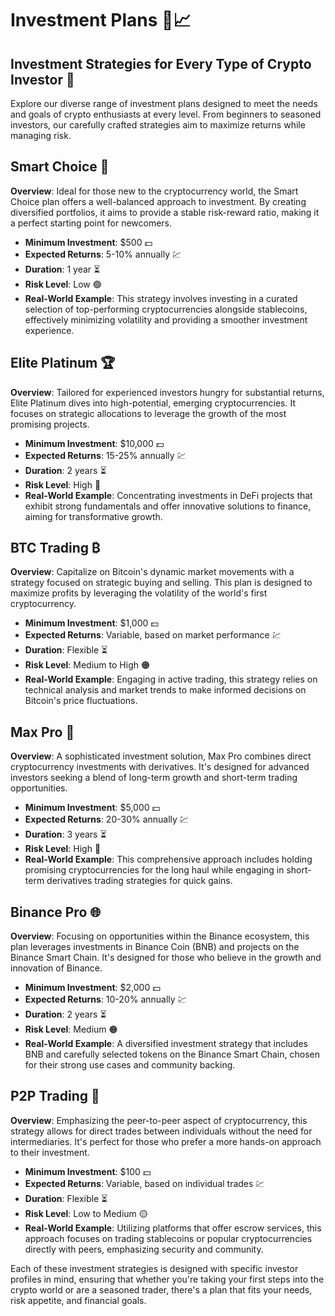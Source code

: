 # Investment Plans 💼📈

## Investment Strategies for Every Type of Crypto Investor 🌟

Explore our diverse range of investment plans designed to meet the needs and goals of crypto enthusiasts at every level. From beginners to seasoned investors, our carefully crafted strategies aim to maximize returns while managing risk.

## Smart Choice 🌱
**Overview**: Ideal for those new to the cryptocurrency world, the Smart Choice plan offers a well-balanced approach to investment. By creating diversified portfolios, it aims to provide a stable risk-reward ratio, making it a perfect starting point for newcomers.
- **Minimum Investment**: $500 💵
- **Expected Returns**: 5-10% annually 💹
- **Duration**: 1 year ⏳
- **Risk Level**: Low 🟢
- **Real-World Example**: This strategy involves investing in a curated selection of top-performing cryptocurrencies alongside stablecoins, effectively minimizing volatility and providing a smoother investment experience.

## Elite Platinum 🏆
**Overview**: Tailored for experienced investors hungry for substantial returns, Elite Platinum dives into high-potential, emerging cryptocurrencies. It focuses on strategic allocations to leverage the growth of the most promising projects.
- **Minimum Investment**: $10,000 💵
- **Expected Returns**: 15-25% annually 💹
- **Duration**: 2 years ⏳
- **Risk Level**: High 🔴
- **Real-World Example**: Concentrating investments in DeFi projects that exhibit strong fundamentals and offer innovative solutions to finance, aiming for transformative growth.

## BTC Trading ₿
**Overview**: Capitalize on Bitcoin's dynamic market movements with a strategy focused on strategic buying and selling. This plan is designed to maximize profits by leveraging the volatility of the world's first cryptocurrency.
- **Minimum Investment**: $1,000 💵
- **Expected Returns**: Variable, based on market performance 💹
- **Duration**: Flexible ⏳
- **Risk Level**: Medium to High 🟠
- **Real-World Example**: Engaging in active trading, this strategy relies on technical analysis and market trends to make informed decisions on Bitcoin's price fluctuations.

## Max Pro 🚀
**Overview**: A sophisticated investment solution, Max Pro combines direct cryptocurrency investments with derivatives. It's designed for advanced investors seeking a blend of long-term growth and short-term trading opportunities.
- **Minimum Investment**: $5,000 💵
- **Expected Returns**: 20-30% annually 💹
- **Duration**: 3 years ⏳
- **Risk Level**: High 🔴
- **Real-World Example**: This comprehensive approach includes holding promising cryptocurrencies for the long haul while engaging in short-term derivatives trading strategies for quick gains.

## Binance Pro 🌐
**Overview**: Focusing on opportunities within the Binance ecosystem, this plan leverages investments in Binance Coin (BNB) and projects on the Binance Smart Chain. It's designed for those who believe in the growth and innovation of Binance.
- **Minimum Investment**: $2,000 💵
- **Expected Returns**: 10-20% annually 💹
- **Duration**: 2 years ⏳
- **Risk Level**: Medium 🟠
- **Real-World Example**: A diversified investment strategy that includes BNB and carefully selected tokens on the Binance Smart Chain, chosen for their strong use cases and community backing.

## P2P Trading 🤝
**Overview**: Emphasizing the peer-to-peer aspect of cryptocurrency, this strategy allows for direct trades between individuals without the need for intermediaries. It's perfect for those who prefer a more hands-on approach to their investment.
- **Minimum Investment**: $100 💵
- **Expected Returns**: Variable, based on individual trades 💹
- **Duration**: Flexible ⏳
- **Risk Level**: Low to Medium 🟡
- **Real-World Example**: Utilizing platforms that offer escrow services, this approach focuses on trading stablecoins or popular cryptocurrencies directly with peers, emphasizing security and community.

Each of these investment strategies is designed with specific investor profiles in mind, ensuring that whether you're taking your first steps into the crypto world or are a seasoned trader, there's a plan that fits your needs, risk appetite, and financial goals.